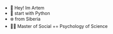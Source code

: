 - 👋 Hey! Im Artem
- 🐍 start with Python
- ❄️ from Siberia
- 👨‍🎓 Master of Social += Psychology of Science

<!---
KashitsynArtem/KashitsynArtem is a ✨ special ✨ repository because its `README.md` (this file) appears on your GitHub profile.
You can click the Preview link to take a look at your changes.
--->
